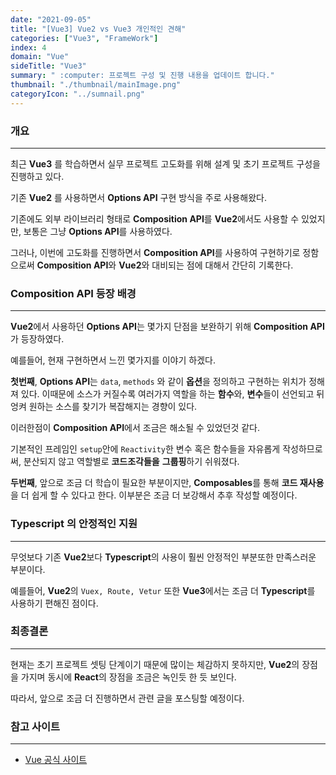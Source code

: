 ```yaml
---
date: "2021-09-05"
title: "[Vue3] Vue2 vs Vue3 개인적인 견해"
categories: ["Vue3", "FrameWork"]
index: 4
domain: "Vue"
sideTitle: "Vue3"
summary: " :computer: 프로젝트 구성 및 진행 내용을 업데이트 합니다."
thumbnail: "./thumbnail/mainImage.png"
categoryIcon: "../sumnail.png"
---
```


### 개요

---

최근 **Vue3** 를 학습하면서 실무 프로젝트 고도화를 위해 설계 및 초기 프로젝트 구성을 진행하고 있다.

기존 **Vue2** 를 사용하면서 **Options API** 구현 방식을 주로 사용해왔다.

기존에도 외부 라이브러리 형태로 **Composition API**를 **Vue2**에서도 사용할 수 있었지만, 보통은 그냥 **Options API**를 사용하였다.

그러나, 이번에 고도화를 진행하면서 **Composition API**를 사용하여 구현하기로 정함으로써 **Composition API**와 **Vue2**와 대비되는 점에 대해서 간단히 기록한다.

### Composition API 등장 배경

---

**Vue2**에서 사용하던 **Options API**는 몇가지 단점을 보완하기 위해 **Composition API**가 등장하였다.

예를들어, 현재 구현하면서 느낀 몇가지를 이야기 하겠다.

**첫번째**, **Options API**는 `data`, `methods` 와 같이 **옵션**을 정의하고 구현하는 위치가 정해져 있다.
이때문에 소스가 커질수록 여러가지 역할을 하는 **함수**와, **변수**들이 선언되고 뒤엉켜 원하는 소스를 찾기가 복잡해지는 경향이 있다.

이러한점이 **Composition API**에서 조금은 해소될 수 있었던것 같다.

기본적인 프레임인 `setup`안에 `Reactivity`한 변수 혹은 함수들을 자유롭게 작성하므로써, 분산되지 않고 역할별로 **코드조각들을** **그룹핑**하기 쉬워졌다.

**두번째**, 앞으로 조금 더 학습이 필요한 부분이지만, **Composables**를 통해 **코드 재사용**을 더 쉽게 할 수 있다고 한다.
이부분은 조금 더 보강해서 추후 작성할 예정이다.

### Typescript 의 안정적인 지원

---

무엇보다 기존 **Vue2**보다 **Typescript**의 사용이 훨씬 안정적인 부분또한 만족스러운 부분이다.

예를들어, **Vue2**의 `Vuex, Route, Vetur` 또한 **Vue3**에서는 조금 더 **Typescript**를 사용하기 편해진 점이다.

### 최종결론

---

현재는 초기 프로젝트 셋팅 단계이기 때문에 많이는 체감하지 못하지만, **Vue2**의 장점을 가지며 동시에 **React**의 장점을 조금은 녹인듯 한 듯 보인다.

따라서, 앞으로 조금 더 진행하면서 관련 글을 포스팅할 예정이다.

### 참고 사이트

---

- [Vue 공식 사이트](https://vuejs.org/)
